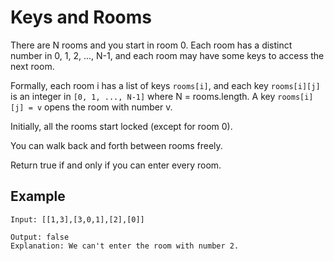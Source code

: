 # Keys and Rooms
There are N rooms and you start in room 0.  Each room has a distinct number in 0, 1, 2, ..., N-1, and each room may have some keys to access the next room. 

Formally, each room i has a list of keys `rooms[i]`, and each key `rooms[i][j]` is an integer in `[0, 1, ..., N-1]` where N = rooms.length.  A key `rooms[i][j] = v` opens the room with number v.

Initially, all the rooms start locked (except for room 0). 

You can walk back and forth between rooms freely.

Return true if and only if you can enter every room.

## Example
```
Input: [[1,3],[3,0,1],[2],[0]]

Output: false
Explanation: We can't enter the room with number 2.
```
